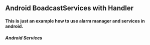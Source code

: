 ## Android BoadcastServices with Handler
#### This is just an example how to use alarm manager and services in android.
##### Android Services
